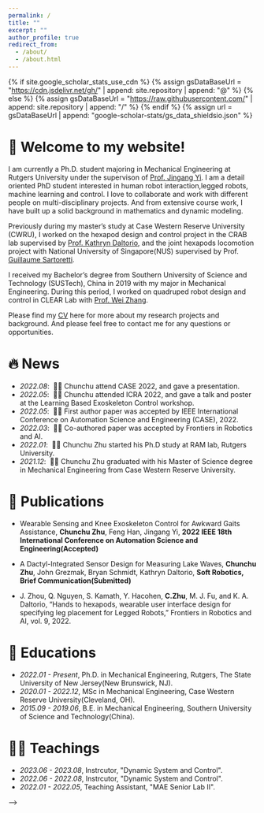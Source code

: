 ```yaml
---
permalink: /
title: ""
excerpt: ""
author_profile: true
redirect_from: 
  - /about/
  - /about.html
---
```


{% if site.google_scholar_stats_use_cdn %}
{% assign gsDataBaseUrl = "https://cdn.jsdelivr.net/gh/" | append: site.repository | append: "@" %}
{% else %}
{% assign gsDataBaseUrl = "https://raw.githubusercontent.com/" | append: site.repository | append: "/" %}
{% endif %}
{% assign url = gsDataBaseUrl | append: "google-scholar-stats/gs_data_shieldsio.json" %}

<span class='anchor' id='about-me'></span>
# 🎊 Welcome to my website!

I am currently a Ph.D. student majoring in Mechanical Engineering at Rutgers University under the supervison of [Prof. Jingang Yi](http://coewww.rutgers.edu/~jgyi/). I am a detail oriented PhD student interested in human robot interaction, ​legged robots, machine learning and control. I love to collaborate and work with different people on multi-disciplinary projects. And from extensive course work, I have built up a solid background in mathematics and dynamic modeling. ​

Previously during my master’s study at Case Western Reserve University (CWRU), I worked on the hexapod design and control project in the CRAB lab supervised by [Prof. Kathryn Daltorio](https://engineering.case.edu/research/labs/Daltorio/), and the joint hexapods locomotion project with National University of Singapore(NUS) supervised by Prof. [Guillaume Sartoretti](https://www.marmotlab.org). 

I received my Bachelor’s degree from Southern University of Science and Technology (SUSTech), China in 2019 with my major in Mechanical Engineering. During this period, I worked on quadruped robot design and control in CLEAR Lab with [Prof. Wei Zhang](https://www.wzhanglab.site).

Please find my [CV](./docs/CV.pdf) here for more about my research projects and background. And please feel free to contact me for any questions or opportunities. 


<!-- My research interest includes neural machine translation and computer vision. I have published more than 100 papers at the top international AI conferences with total <a href='https://scholar.google.com/citations?user=DhtAFkwAAAAJ'>google scholar citations <strong><span id='total_cit'>260000+</span></strong></a> (You can also use google scholar badge <a href='https://scholar.google.com/citations?user=DhtAFkwAAAAJ'><img src="https://img.shields.io/endpoint?url={{ url | url_encode }}&logo=Google%20Scholar&labelColor=f6f6f6&color=9cf&style=flat&label=citations"></a>). -->


# 🔥 News
- *2022.08*: &nbsp;🎉🎉 Chunchu attend CASE 2022, and gave a presentation.
- *2022.05*: &nbsp;🎉🎉 Chunchu attended ICRA 2022, and gave a talk and poster at the Learning Based Exoskeleton Control workshop.
- *2022.05*: &nbsp;🎉🎉 First author paper was accepted by IEEE International Conference on Automation Science and Engineering (CASE), 2022.
- *2022.03*: &nbsp;🎉🎉 Co-authored paper was accepted by Frontiers in Robotics and AI.
- *2022.01*: &nbsp;🎉🎉 Chunchu Zhu started his Ph.D study at RAM lab, Rutgers University. 
- *2021.12*: &nbsp;🎉🎉 Chunchu Zhu graduated with his Master of Science degree in Mechanical Engineering from Case Western Reserve University. 

# 📝 Publications 

<!-- <div class='paper-box'><div class='paper-box-image'><img src='images/500x300.png' alt="sym" width="100%"></div>
<div class='paper-box-text' markdown="1">

[Deep Residual Learning for Image Recognition](https://openaccess.thecvf.com/content_cvpr_2016/papers/He_Deep_Residual_Learning_CVPR_2016_paper.pdf), **Chunchu Zhu**, Feng Han, Jingang Yi

**CVPR, 2016** \| [**Project**](https://scholar.google.com/citations?view_op=view_citation&hl=zh-CN&user=DhtAFkwAAAAJ&citation_for_view=DhtAFkwAAAAJ:ALROH1vI_8AC) <strong><span class='show_paper_citations' data='DhtAFkwAAAAJ:ALROH1vI_8AC'></span></strong>
- Lorem ipsum dolor sit amet, consectetur adipiscing elit. Vivamus ornare aliquet ipsum, ac tempus justo dapibus sit amet. 
</div>
</div> -->
- Wearable Sensing and Knee Exoskeleton Control for Awkward Gaits Assistance, **Chunchu Zhu**, Feng Han, Jingang Yi, **2022 IEEE 18th International Conference on Automation Science and Engineering(Accepted)**

- A Dactyl-Integrated Sensor Design for Measuring Lake Waves, **Chunchu Zhu**, John Grezmak, Bryan Schmidt, Kathryn Daltorio, **Soft Robotics, Brief Communication(Submitted)**

- J. Zhou, Q. Nguyen, S. Kamath, Y. Hacohen, **C.Zhu**, M. J. Fu, and K. A. Daltorio, “Hands to hexapods, wearable user interface design for specifying leg placement for Legged Robots,” Frontiers in Robotics and AI, vol. 9, 2022.

<!-- - [Lorem ipsum dolor sit amet, consectetur adipiscing elit. Vivamus ornare aliquet ipsum, ac tempus justo dapibus sit amet](https://github.com), A, B, C, **CVPR 2020** -->

# 📖 Educations
- *2022.01 - Present*, Ph.D. in Mechanical Engineering, Rutgers, The State University of New Jersey(New Brunswick, NJ).
- *2020.01 - 2022.12*, MSc in Mechanical Engineering, Case Western Reserve University(Cleveland, OH).
- *2015.09 - 2019.06*, B.E. in Mechanical Engineering, Southern University of Science and Technology(China). 

# 👨‍🏫 Teachings
- *2023.06 - 2023.08*, Instrcutor, "Dynamic System and Control".
- *2022.06 - 2022.08*, Instrcutor, "Dynamic System and Control".
- *2022.01 - 2022.05*, Teaching Assistant, "MAE Senior Lab II".

<!-- # 🎖 Honors and Awards
- *2021.10* Lorem ipsum dolor sit amet, consectetur adipiscing elit. Vivamus ornare aliquet ipsum, ac tempus justo dapibus sit amet. 
- *2021.09* Lorem ipsum dolor sit amet, consectetur adipiscing elit. Vivamus ornare aliquet ipsum, ac tempus justo dapibus sit amet.  -->
<!-- 

<!-- # 💬 Invited Talks
- *2021.06*, Lorem ipsum dolor sit amet, consectetur adipiscing elit. Vivamus ornare aliquet ipsum, ac tempus justo dapibus sit amet. 
- *2021.03*, Lorem ipsum dolor sit amet, consectetur adipiscing elit. Vivamus ornare aliquet ipsum, ac tempus justo dapibus sit amet.  \| [\[video\]](https://github.com/) --> -->

<!-- # 💻 Internships
- *2019.05 - 2020.02*, [Lorem](https://github.com/), China. -->


<script type='text/javascript' id='clustrmaps' src='//cdn.clustrmaps.com/map_v2.js?cl=ffffff&w=450&t=n&d=Ak5DuLvzIX678_sVyqunXdstRBZxnpMq3yWJEkgYk4w&co=2d78ad&cmo=3acc3a&cmn=ff5353&ct=ffffff'></script>